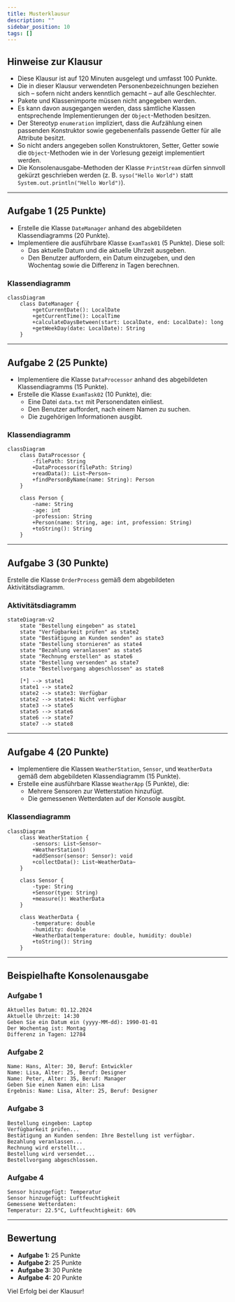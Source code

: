 ```yaml
---
title: Musterklausur
description: ""
sidebar_position: 10
tags: []
---
```


## Hinweise zur Klausur

- Diese Klausur ist auf 120 Minuten ausgelegt und umfasst 100 Punkte.
- Die in dieser Klausur verwendeten Personenbezeichnungen beziehen sich – sofern nicht anders kenntlich gemacht – auf alle Geschlechter.
- Pakete und Klassenimporte müssen nicht angegeben werden.
- Es kann davon ausgegangen werden, dass sämtliche Klassen entsprechende Implementierungen der `Object`-Methoden besitzen.
- Der Stereotyp `enumeration` impliziert, dass die Aufzählung einen passenden Konstruktor sowie gegebenenfalls passende Getter für alle Attribute besitzt.
- So nicht anders angegeben sollen Konstruktoren, Setter, Getter sowie die `Object`-Methoden wie in der Vorlesung gezeigt implementiert werden.
- Die Konsolenausgabe-Methoden der Klasse `PrintStream` dürfen sinnvoll gekürzt geschrieben werden (z. B. `syso("Hello World")` statt `System.out.println("Hello World")`).

---

## Aufgabe 1 (25 Punkte)

- Erstelle die Klasse `DateManager` anhand des abgebildeten Klassendiagramms (20 Punkte).
- Implementiere die ausführbare Klasse `ExamTask01` (5 Punkte). Diese soll:
  - Das aktuelle Datum und die aktuelle Uhrzeit ausgeben.
  - Den Benutzer auffordern, ein Datum einzugeben, und den Wochentag sowie die Differenz in Tagen berechnen.

### Klassendiagramm

```mermaid
classDiagram
    class DateManager {
        +getCurrentDate(): LocalDate
        +getCurrentTime(): LocalTime
        +calculateDaysBetween(start: LocalDate, end: LocalDate): long
        +getWeekDay(date: LocalDate): String
    }
```

---

## Aufgabe 2 (25 Punkte)

- Implementiere die Klasse `DataProcessor` anhand des abgebildeten Klassendiagramms (15 Punkte).
- Erstelle die Klasse `ExamTask02` (10 Punkte), die:
  - Eine Datei `data.txt` mit Personendaten einliest.
  - Den Benutzer auffordert, nach einem Namen zu suchen.
  - Die zugehörigen Informationen ausgibt.

### Klassendiagramm

```mermaid
classDiagram
    class DataProcessor {
        -filePath: String
        +DataProcessor(filePath: String)
        +readData(): List~Person~
        +findPersonByName(name: String): Person
    }

    class Person {
        -name: String
        -age: int
        -profession: String
        +Person(name: String, age: int, profession: String)
        +toString(): String
    }
```

---

## Aufgabe 3 (30 Punkte)

Erstelle die Klasse `OrderProcess` gemäß dem abgebildeten Aktivitätsdiagramm.

### Aktivitätsdiagramm

```mermaid
stateDiagram-v2
    state "Bestellung eingeben" as state1
    state "Verfügbarkeit prüfen" as state2
    state "Bestätigung an Kunden senden" as state3
    state "Bestellung stornieren" as state4
    state "Bezahlung veranlassen" as state5
    state "Rechnung erstellen" as state6
    state "Bestellung versenden" as state7
    state "Bestellvorgang abgeschlossen" as state8

    [*] --> state1
    state1 --> state2
    state2 --> state3: Verfügbar
    state2 --> state4: Nicht verfügbar
    state3 --> state5
    state5 --> state6
    state6 --> state7
    state7 --> state8
```

---

## Aufgabe 4 (20 Punkte)

- Implementiere die Klassen `WeatherStation`, `Sensor`, und `WeatherData` gemäß dem abgebildeten Klassendiagramm (15 Punkte).
- Erstelle eine ausführbare Klasse `WeatherApp` (5 Punkte), die:
  - Mehrere Sensoren zur Wetterstation hinzufügt.
  - Die gemessenen Wetterdaten auf der Konsole ausgibt.

### Klassendiagramm

```mermaid
classDiagram
    class WeatherStation {
        -sensors: List~Sensor~
        +WeatherStation()
        +addSensor(sensor: Sensor): void
        +collectData(): List~WeatherData~
    }

    class Sensor {
        -type: String
        +Sensor(type: String)
        +measure(): WeatherData
    }

    class WeatherData {
        -temperature: double
        -humidity: double
        +WeatherData(temperature: double, humidity: double)
        +toString(): String
    }
```

---

## Beispielhafte Konsolenausgabe

### Aufgabe 1

```plaintext
Aktuelles Datum: 01.12.2024
Aktuelle Uhrzeit: 14:30
Geben Sie ein Datum ein (yyyy-MM-dd): 1990-01-01
Der Wochentag ist: Montag
Differenz in Tagen: 12784
```

### Aufgabe 2

```plaintext
Name: Hans, Alter: 30, Beruf: Entwickler
Name: Lisa, Alter: 25, Beruf: Designer
Name: Peter, Alter: 35, Beruf: Manager
Geben Sie einen Namen ein: Lisa
Ergebnis: Name: Lisa, Alter: 25, Beruf: Designer
```

### Aufgabe 3

```plaintext
Bestellung eingeben: Laptop
Verfügbarkeit prüfen...
Bestätigung an Kunden senden: Ihre Bestellung ist verfügbar.
Bezahlung veranlassen...
Rechnung wird erstellt...
Bestellung wird versendet...
Bestellvorgang abgeschlossen.
```

### Aufgabe 4

```plaintext
Sensor hinzugefügt: Temperatur
Sensor hinzugefügt: Luftfeuchtigkeit
Gemessene Wetterdaten:
Temperatur: 22.5°C, Luftfeuchtigkeit: 60%
```

---

## Bewertung

- **Aufgabe 1:** 25 Punkte
- **Aufgabe 2:** 25 Punkte
- **Aufgabe 3:** 30 Punkte
- **Aufgabe 4:** 20 Punkte

Viel Erfolg bei der Klausur!
